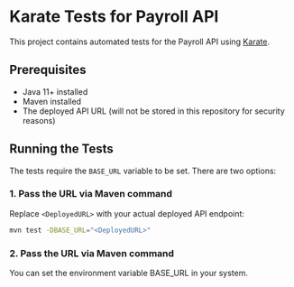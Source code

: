 # Karate Tests for Payroll API

This project contains automated tests for the Payroll API using [Karate](https://github.com/karatelabs/karate).

## Prerequisites

- Java 11+ installed
- Maven installed
- The deployed API URL (will not be stored in this repository for security reasons)

## Running the Tests

The tests require the `BASE_URL` variable to be set. There are two options:

### 1. Pass the URL via Maven command

Replace `<DeployedURL>` with your actual deployed API endpoint:

```bash
mvn test -DBASE_URL="<DeployedURL>"
```

### 2. Pass the URL via Maven command

You can set the environment variable BASE_URL in your system.
